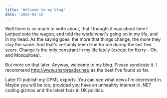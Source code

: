 ```yaml
---
title: 'Welcome to my blog'
date: '2005-03-15'
---
```


Well there is so much to write about, that I thought it was about time I jumped
onto the wagon, and told the world what's going on in my life, and in my head.
As the saying goes, the more that things change, the more they stay the same.
And that's certainly been true for me during the last few years. Change is the
only constrant in my life lately (except for Kerry - Oh, and Mosquitoes).

But more on that later. Anyway, welcome to my blog. Please syndicate it. I
recommend <http://www.sharpreader.net/> as the best I've found so far.

Later I'll publish my OPML exports. You can see what news I'm interested in.
Maybe you will be too, provided you have an unhealthy interest in .NET coding
gizmos and the latest fads in UK politics.

